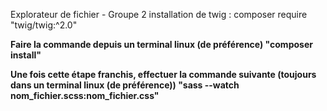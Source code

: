 Explorateur de fichier - Groupe 2
installation de twig : composer require "twig/twig:^2.0"




<!-- Indications d'installation -->

**Faire la commande depuis un terminal linux (de préférence) "composer install"**

**Une fois cette étape franchis, effectuer la commande suivante (toujours dans un terminal linux (de préférence)) "sass --watch nom_fichier.scss:nom_fichier.css"**

<!------------------------------------------------->
